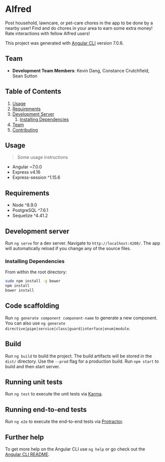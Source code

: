 # Alfred

Post household, lawncare, or pet-care chores in the app to be done by a nearby user!
Find and do chores in your area to earn some extra money!
Rate interactions with fellow Alfred users!

This project was generated with [Angular CLI](https://github.com/angular/angular-cli) version 
7.0.6.

## Team

  - __Development Team Members__: Kevin Dang, Constance Crutchfield, Sean Sutton

## Table of Contents

1. [Usage](#Usage)
1. [Requirements](#requirements)
1. [Development Server](#development)
    1. [Installing Dependencies](#installing-dependencies)
1. [Team](#team)
1. [Contributing](#contributing)

## Usage

> Some usage instructions
- Angular ~7.0.0
- Express v4.16
- Express-session ^1.15.6

## Requirements

- Node ^8.9.0
- PostgreSQL ^7.6.1
- Sequelize ^4.41.2

## Development server

Run `ng serve` for a dev server. Navigate to `http://localhost:4200/`. The app will automatically reload if you change any of the source files.


### Installing Dependencies

From within the root directory:
```sh
sudo npm install -g bower
npm install
bower install
```

## Code scaffolding

Run `ng generate component component-name` to generate a new component. You can also use `ng generate directive|pipe|service|class|guard|interface|enum|module`.

## Build

Run `ng build` to build the project. The build artifacts will be stored in the `dist/` directory. Use the `--prod` flag for a production build. Run `npm start` to build and then start server.

## Running unit tests

Run `ng test` to execute the unit tests via [Karma](https://karma-runner.github.io).

## Running end-to-end tests

Run `ng e2e` to execute the end-to-end tests via [Protractor](http://www.protractortest.org/).

## Further help

To get more help on the Angular CLI use `ng help` or go check out the [Angular CLI README](https://github.com/angular/angular-cli/blob/master/README.md).
